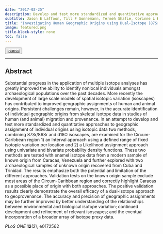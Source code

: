```yaml
---
date: "2017-02-25"
description: Develop and test more standardized and quantitative approaches to geographic assignment of individual origins using isotopic data.
subtitle: Jason E Laffoon, Till F Sonnemann, Termeh Shafie, Corinne L Hofman, Ulrik Brandes, Gareth R Davies
title: "Investigating Human Geographic Origins using Dual-Isotope (87Sr/86Sr, d18O) Assignment approaches"
image: featured.png
title-block-style: none
toc: false
---
```


<button type="button" class="btn btn-outline-success"><a href="https://journals.plos.org/plosone/article/file?id=10.1371/journal.pone.0172562&type=printable">journal</a></button>





---
## Abstract 
Substantial progress in the application of multiple isotope analyses has greatly improved the ability to identify nonlocal individuals amongst archaeological populations over the past decades. More recently the development of large scale models of spatial isotopic variation (isoscapes) has contributed to improved geographic assignments of human and animal origins. Persistent challenges remain, however, in the accurate identification of individual geographic origins from skeletal isotope data in studies of human (and animal) migration and provenance. In an attempt to develop and test more standardized and quantitative approaches to geographic assignment of individual origins using isotopic data two methods, combining 87Sr/86Sr and d18O isoscapes, are examined for the Circum-Caribbean region 1) an Interval approach using a defined range of fixed isotopic variation per location and 2) a Likelihood assignment approach using univariate and bivariate probability density functions. These two methods are tested with enamel isotope data from a modern sample of known origin from Caracas, Venezuela and further explored with two archaeological samples of unknown origin recovered from Cuba and Trinidad. The results emphasize both the potential and limitation of the different approaches. Validation tests on the known origin sample exclude most areas of the Circum-Caribbean region and correctly highlight Caracas as a possible place of origin with both approaches. The positive validation results clearly demonstrate the overall efficacy of a dual-isotope approach to geoprovenance. The accuracy and precision of geographic assignments may be further improved by better understanding of the relationships between environmental and biological isotope variation; continued development and refinement of relevant isoscapes; and the eventual incorporation of a broader array of isotope proxy data.

*PLoS ONE* **12**(2), e0172562
